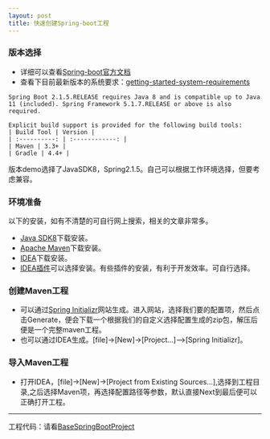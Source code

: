 ```yaml
---
layout: post
title: 快速创建Spring-boot工程
---
```


### 版本选择
- 详细可以查看[Spring-boot官方文档](https://docs.spring.io/spring-boot/docs/)
- 查看下目前最新版本的系统要求：[getting-started-system-requirements](https://docs.spring.io/spring-boot/docs/current/reference/htmlsingle/#getting-started-system-requirements)

```
Spring Boot 2.1.5.RELEASE requires Java 8 and is compatible up to Java 11 (included). Spring Framework 5.1.7.RELEASE or above is also required.

Explicit build support is provided for the following build tools:
| Build Tool | Version |
| :----------: | :------------: |
| Maven | 3.3+ | 
| Gradle | 4.4+ | 
```
版本demo选择了JavaSDK8，Spring2.1.5。自己可以根据工作环境选择，但要考虑兼容。

### 环境准备
以下的安装，如有不清楚的可自行网上搜索，相关的文章非常多。
- [Java SDK8](https://www.oracle.com/technetwork/java/javase/downloads/index.html)下载安装。
- [Apache Maven](http://maven.apache.org/download.cgi)下载安装。
- [IDEA](https://www.jetbrains.com/idea/download/#section=windows)下载安装。
- [IDEA插件](https://juejin.im/post/5b21e48e6fb9a01e573c4be4)可以选择安装。有些插件的安装，有利于开发效率。可自行选择。

### 创建Maven工程
- 可以通过[Spring Initializr](https://start.spring.io/)网站生成。进入网站，选择我们要的配置项，然后点击Generate，便会下载一个根据我们的自定义选择配置生成的zip包，解压后便是一个完整maven工程。
- 也可以通过IDEA生成。[file]->[New]->[Project...]-->[Spring Initializr]。

### 导入Maven工程
- 打开IDEA，[file]->[New]->[Project from Existing Sources...],选择到工程目录,之后选择Maven项，再选择配置路径等参数，默认直接Next到最后便可以正确打开工程。

-----
工程代码：请看[BaseSpringBootProject](https://github.com/whoiko/Springboot/tree/master/BaseSpringBootProject)